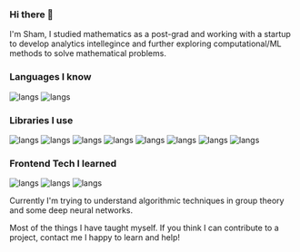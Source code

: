 ### Hi there 👋


I'm Sham,
I studied mathematics as a post-grad and working with a startup to develop analytics intellegince and further exploring computational/ML methods to solve mathematical problems.

### Languages I know

![langs](https://img.shields.io/badge/Python-1784d4?style=flat&logo=python&logoColor=orange)
![langs](https://img.shields.io/badge/SQL-1784d4?style=flat&logo=sql&logoColor=orange)

### Libraries I use
![langs](https://img.shields.io/badge/scikit-learn-98f041?style=plastic&logo=appveyor&logo=sklearn&logoColor=orange)
![langs](https://img.shields.io/badge/pytorch-white?style=plastic&logo=pytorch&logoColor=orange)
![langs](https://img.shields.io/badge/numpy-white?style=plastic&logo=numpy&logoColor=blue)
![langs](https://img.shields.io/badge/pandas-white?style=plastic&logo=pandas&logoColor=black)
![langs](https://img.shields.io/badge/seaborn-white?style=plastic&log=seaborn&logoColor=white)
![langs](https://img.shields.io/badge/GAP-98f041?style=plastic&logo=gap&logoColor=orange)
![langs](https://img.shields.io/badge/streamlit-white?style=plastic&logo=streamlit&logoColor=orange)
![langs](https://img.shields.io/badge/matplotlib-white?style=plastic&logo=matplotlib&logoColor=orange)


### Frontend Tech I learned
![langs](https://img.shields.io/badge/HTML-62eeea?style=flat&logo=html&logoColor=green)
![langs](https://img.shields.io/badge/CSS-blue?style=flat&logo=css&logoColor=green)
![langs](https://img.shields.io/badge/Javscript-yellow?style=flat&logo=javscript&logoColor=yellow)

Currently I'm trying to understand algorithmic techniques in group theory and some deep neural networks.

Most of the things I have taught myself. If you think I can contribute to a project, contact me I happy to learn and help!
